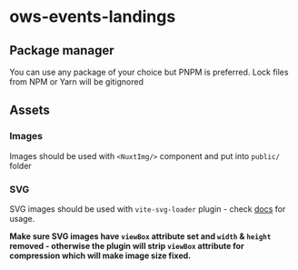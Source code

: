 # ows-events-landings

## Package manager

You can use any package of your choice but PNPM is preferred. Lock files from NPM or Yarn will be gitignored

## Assets

### Images

Images should be used with `<NuxtImg/>` component and put into `public/` folder

### SVG

SVG images should be used with `vite-svg-loader` plugin - check [docs](https://github.com/jpkleemans/vite-svg-loader#import-params) for usage.

**Make sure SVG images have `viewBox` attribute set and `width` & `height` removed - otherwise the plugin will strip `viewBox` attribute for compression which will make image size fixed.**
